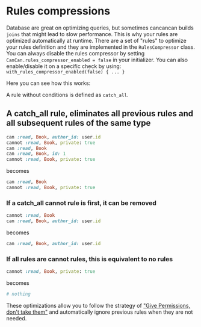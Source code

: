 # Rules compressions

Database are great on optimizing queries, but sometimes cancancan builds `joins` that might lead to slow performance.
This is why your rules are optimized automatically at runtime.
There are a set of "rules" to optimize your rules definition and they are implemented in the `RulesCompressor` class.
You can always disable the rules compressor by setting `CanCan.rules_compressor_enabled = false` in your initializer.
You can also enable/disable it on a specific check by using: `with_rules_compressor_enabled(false) { ... }`

Here you can see how this works:

A rule without conditions is defined as `catch_all`.

## A catch_all rule, eliminates all previous rules and all subsequent rules of the same type

```ruby
can :read, Book, author_id: user.id
cannot :read, Book, private: true
can :read, Book
can :read, Book, id: 1
cannot :read, Book, private: true
```

becomes

```ruby
can :read, Book
cannot :read, Book, private: true
```

### If a catch_all cannot rule is first, it can be removed

```ruby
cannot :read, Book
can :read, Book, author_id: user.id
```

becomes

```ruby
can :read, Book, author_id: user.id
```

### If all rules are cannot rules, this is equivalent to no rules

```ruby
cannot :read, Book, private: true
```

becomes

```ruby
# nothing
```

These optimizations allow you to follow the strategy of ["Give Permissions, don't take them"](https://github.com/CanCanCommunity/cancancan/wiki/Defining-Abilities%3A-Best-Practices#give-permissions-dont-take-them-away) and automatically ignore previous rules when they are not needed.
